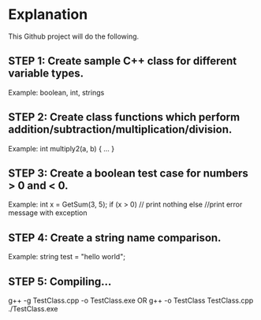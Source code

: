 # Explanation

This Github project will do the following.

## STEP 1: Create sample C++ class for different variable types.
Example: boolean, int, strings

## STEP 2: Create class functions which perform addition/subtraction/multiplication/division.
Example:
int multiply2(a, b)
{
    ...
}

## STEP 3: Create a boolean test case for numbers > 0 and < 0.
Example:
int x = GetSum(3, 5);
if (x > 0) // print nothing
else //print error message with exception

## STEP 4: Create a string name comparison.
Example:
string test = "hello world";

## STEP 5: Compiling...
g++ -g TestClass.cpp -o TestClass.exe
OR
g++ -o TestClass TestClass.cpp
./TestClass.exe